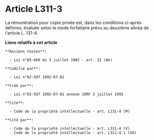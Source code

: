 # Article L311-3

La rémunération pour copie privée est, dans les conditions ci-après définies, évaluée selon le mode forfaitaire prévu au
deuxième alinéa de l'article L. 131-4.

**Liens relatifs à cet article**

	**Anciens textes**:

	  - Loi n°85-660 du 3 juillet 1985 - art. 32 (Ab)

	**Codifié par**:

	  - Loi n°92-597 1992-07-01

	**Créé par**:

	  - Loi n°92-597 1992-07-01 annexe JORF 3 juillet 1992

	**Cite**:

	  - Code de la propriété intellectuelle - art. L131-4 (M)

	**Cité par**:

	  - Code de la propriété intellectuelle - art. L311-4 (V)
	  - Code de la propriété intellectuelle - art. L311-4-1 (VD)
